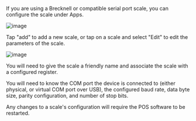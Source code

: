 If you are using a Brecknell or compatible serial port scale, you can configure the scale under Apps.

![image](https://github.com/user-attachments/assets/f715734e-22b7-42b9-beb8-537af7a27b8f)

Tap "add" to add a new scale, or tap on a scale and select "Edit" to edit the parameters of the scale.

![image](https://github.com/user-attachments/assets/78bfbf8a-cac9-4809-ba69-32678487eca2)

You will need to give the scale a friendly name and associate the scale with a configured register.
 
You will need to know the COM port the device is connected to (either physical, or virtual COM port over USB), the configured baud rate, data byte size, parity configuration, and number of stop bits.

Any changes to a scale's configuration will require the POS software to be restarted.

